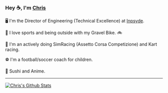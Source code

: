 ### Hey ☕, I'm [Chris](https://github.com/Chrico)

🖥️ I'm the Director of Engineering (Technical Excellence) at [Inpsyde](https://inpsyde.com).

💪 I love sports and being outside with my Gravel Bike. 🚲

🏁 I'm an actively doing SimRacing (Assetto Corsa Competizione) and Kart racing.

⚽ I'm a football/soccer coach for children.

🍣 Sushi and Anime.

---

[![Chris's Github Stats](https://github-readme-stats.vercel.app/api?username=chrico&count_private=true&show_icons=true&theme=dark)](https://github.com/chrico)
